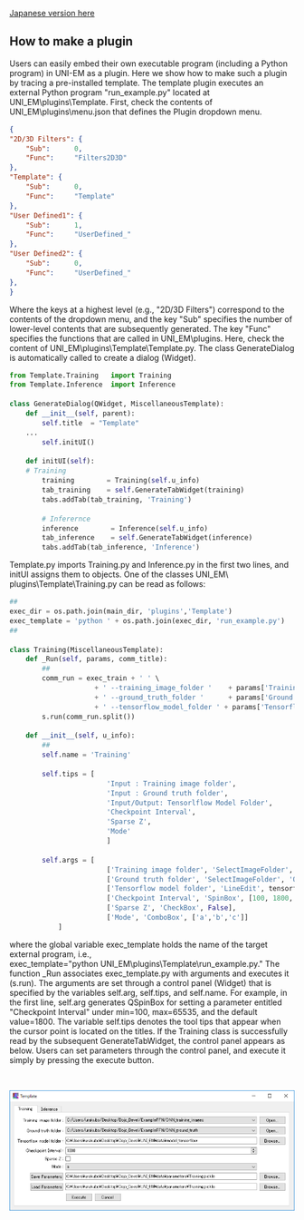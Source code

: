 [Japanese version here](HowToMakePlugin.ja.md)

## How to make a plugin
Users can easily embed their own executable program (including a Python program) in UNI-EM as a plugin. Here we show how to make such a plugin by tracing a pre-installed template. The template plugin executes an external Python program "run_example.py" located at UNI_EM\plugins\Template. First, check the contents of UNI_EM\plugins\menu.json that defines the Plugin dropdown menu.
```json
{
"2D/3D Filters": {
	"Sub":		0,
	"Func":		"Filters2D3D"
},
"Template": {
	"Sub":		0,
	"Func":		"Template"
},
"User Defined1": {
	"Sub":		1,
	"Func":		"UserDefined_"
},
"User Defined2": {
	"Sub":		0,
	"Func":		"UserDefined_"
},
}
```
Where the keys at a highest level (e.g., "2D/3D Filters") correspond to the contents of the dropdown menu, and the key "Sub" specifies the number of lower-level contents that are subsequently generated. The key "Func" specifies the functions that are called in UNI_EM\plugins. Here, check the content of UNI_EM\plugins\Template\Template.py. The class GenerateDialog is automatically called to create a dialog (Widget).
```python
from Template.Training   import Training
from Template.Inference  import Inference

class GenerateDialog(QWidget, MiscellaneousTemplate):
    def __init__(self, parent):
        self.title  = "Template"
	...
        self.initUI()

    def initUI(self):
	# Training
        training        = Training(self.u_info)
        tab_training    = self.GenerateTabWidget(training)
        tabs.addTab(tab_training, 'Training')

        # Inferernce
        inference        = Inference(self.u_info)
        tab_inference    = self.GenerateTabWidget(inference)
        tabs.addTab(tab_inference, 'Inference')
```
Template.py imports Training.py and Inference.py in the first two lines, and initUI assigns them to objects. One of the classes UNI_EM\ plugins\Template\Training.py can be read as follows:
```python
##
exec_dir = os.path.join(main_dir, 'plugins','Template')
exec_template = 'python ' + os.path.join(exec_dir, 'run_example.py')
##

class Training(MiscellaneousTemplate):
    def _Run(self, params, comm_title):
        ##
        comm_run = exec_train + ' ' \
                     + ' --training_image_folder '    + params['Training image folder'] + ' ' \
                     + ' --ground_truth_folder '      + params['Ground truth folder'] + ' ' \
                     + ' --tensorflow_model_folder ' + params['Tensorflow model folder']  + ' ' \
        s.run(comm_run.split())

    def __init__(self, u_info):
    	##
        self.name = 'Training'

        self.tips = [
                        'Input : Training image folder',
                        'Input : Ground truth folder',
                        'Input/Output: Tensorlflow Model Folder',
                        'Checkpoint Interval',
                        'Sparse Z',
                        'Mode'
                        ]

        self.args = [
                        ['Training image folder', 'SelectImageFolder', 'OpenImageFolder'],
                        ['Ground truth folder', 'SelectImageFolder', 'OpenImageFolder'],
                        ['Tensorflow model folder', 'LineEdit', tensorflow_path, 'BrowseDir'],
                        ['Checkpoint Interval', 'SpinBox', [100, 1800, 65535]],
                        ['Sparse Z', 'CheckBox', False],
                        ['Mode', 'ComboBox', ['a','b','c']]
            ]
```
where the global variable exec_template holds the name of the target external program, i.e.,  
exec_template="python UNI_EM\plugins\Template\run_example.py." The function _Run associates exec_template.py with arguments and executes it (s.run). The arguments are set through a control panel (Widget) that is specified by the variables self.arg, self.tips, and self.name. For example, in the first line, self.arg generates QSpinBox for setting a parameter entitled "Checkpoint Interval" under min=100, max=65535, and the default value=1800. The variable self.tips denotes the tool tips that appear when the cursor point is located on the titles. If the Training class is successfully read by the subsequent GenerateTabWidget, the control panel appears as below. Users can set parameters through the control panel, and execute it simply by pressing the execute button.

<BR>
<p align="center">
  <img src="Images/Template_Training.png" alt="Template dialog" width="800">
</p>
<BR>　

